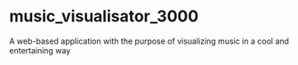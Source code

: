 # music_visualisator_3000
A web-based application with the purpose of visualizing music in a cool and entertaining way
